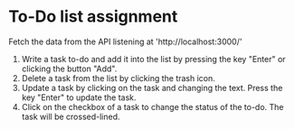 # To-Do list assignment

 Fetch the data from the API listening at 'http://localhost:3000/' 

1. Write a task to-do and add it into the list by pressing the key "Enter" or clicking the button "Add".
2. Delete a task from the list by clicking the trash icon. 
3. Update a task by clicking on the task and changing the text. Press the key "Enter" to update the task.
4. Click on the checkbox of a task to change the status of the to-do. The task will be crossed-lined. 
